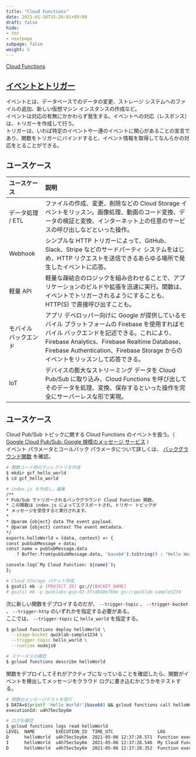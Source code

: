 ```yaml
---
title: "Cloud Functions"
date: 2021-01-30T15:26:01+09:00
draft: false
hide:
- toc
- nextpage
subpage: false
weight: 5
---
```


<!--more-->

[Cloud Functions](https://cloud.google.com/functions/docs/how-to?hl=ja)

## [イベントとトリガー](https://cloud.google.com/functions/docs/concepts/events-triggers)

イベントとは、データベースでのデータの変更、ストレージ システムへのファイルの追加、新しい仮想マシン インスタンスの作成など。  
イベントは対応の有無にかかわらず発生する。イベントへの対応（レスポンス）は、トリガーを作成して行う。  
トリガーは、いわば特定のイベントや一連のイベントに関心があることの宣言であり、関数をトリガーにバインドすると、イベント情報を取得してなんらかの対応をとることができる。

## ユースケース

|ユースケース|説明|
|:---|:---|
|データ処理 / ETL|ファイルの作成、変更、削除などの Cloud Storage イベントをリッスン。画像処理、動画のコード変換、データの検証と変換、インターネット上の任意のサービスの呼び出しなどといった操作。|
|Webhook|シンプルな HTTP トリガーによって、GitHub、Slack、Stripe などのサードパーティ システムをはじめ、HTTP リクエストを送信できるあらゆる場所で発生したイベントに応答。|
|軽量 API|軽量な疎結合のロジックを組み合わせることで、アプリケーションのビルドや拡張を迅速に実行。関数は、イベントでトリガーされるようにすることも、HTTP(S) で直接呼び出すことも。|
|モバイル バックエンド|アプリ デベロッパー向けに Google が提供しているモバイル プラットフォームの Firebase を使用すればモバイル バックエンドを記述できる。これにより、Firebase Analytics、Firebase Realtime Database、Firebase Authentication、Firebase Storage からのイベントをリッスンして応答できる。|
|IoT|デバイスの膨大なストリーミング データを Cloud Pub/Sub に取り込み、Cloud Functions を呼び出してそのデータを処理、変換、保存するといった操作を完全にサーバーレスな形で実現。|

## ユースケース

Cloud Pub/Sub トピックに関する Cloud Functions のイベントを扱う。（ [Google Cloud Pub/Sub: Google 規模のメッセージ サービス](https://cloud.google.com/pubsub/architecture) ）  
イベント パラメータとコールバック パラメータについて詳しくは、 [バックグラウンド関数](https://cloud.google.com/functions/docs/writing/background) を確認。

```bash
# 関数コード用のディレクトリを作成
$ mkdir gcf_hello_world
$ cd gcf_hello_world

# index.js を作成し、編集
/**
* Pub/Sub でトリガーされるバックグラウンド Cloud Function 関数。
* この関数は index.js によってエクスポートされ、トリガー トピックが
* メッセージを受信すると実行されます。
*
* @param {object} data The event payload.
* @param {object} context The event metadata.
*/
exports.helloWorld = (data, context) => {
const pubSubMessage = data;
const name = pubSubMessage.data
    ? Buffer.from(pubSubMessage.data, 'base64').toString() : "Hello World";

console.log(`My Cloud Function: ${name}`);
};
```

```bash
# Cloud Storage バケット作成
$ gsutil mb -p [PROJECT_ID] gs://[BUCKET_NAME]
# gsutil mb -p qwiklabs-gcp-02-5fcdb48e7b6e gs://qwiklab-sample1234
```

次に新しい関数をデプロイするのだが、 `--trigger-topic` 、 `--trigger-bucket` 、 `--trigger-http` のいずれかを指定する必要がある。  
ここでは、 `--trigger-topic` に `hello_world` を指定する。

```bash
$ gcloud functions deploy helloWorld \
  --stage-bucket qwiklab-sample1234 \
  --trigger-topic hello_world \
  --runtime nodejs8

# ステータスの確認
$ gcloud functions describe helloWorld
```

関数をデプロイしてそれがアクティブになっていることを確認したら、関数がイベントを検出してメッセージをクラウド ログに書き込むかどうかをテストする。

```bash
# 関数のメッセージテストを実行
$ DATA=$(printf 'Hello World!'|base64) && gcloud functions call helloWorld --data '{"data":"'$DATA'"}'
executionId: u4h75ec5oy6m

# ログを確認
$ gcloud functions logs read helloWorld
LEVEL  NAME        EXECUTION_ID  TIME_UTC                 LOG
D      helloWorld  u4h75ec5oy6m  2021-05-06 12:37:28.571  Function execution took 219 ms, finished with status: 'ok'
I      helloWorld  u4h75ec5oy6m  2021-05-06 12:37:28.546  My Cloud Function: Hello World!
D      helloWorld  u4h75ec5oy6m  2021-05-06 12:37:28.352  Function execution started
```